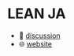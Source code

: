 # LEAN JA

* 🤙 [discussion](https://github.com/orgs/lean-ja/discussions)
* 🌐 [website](https://lean-ja.github.io/)
